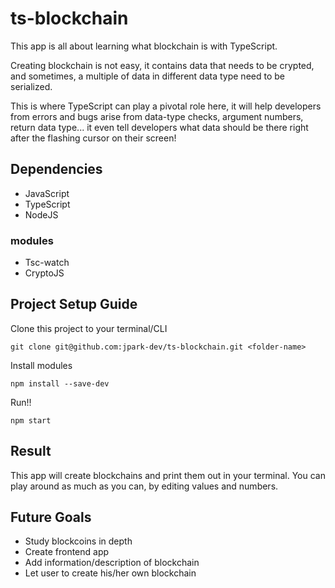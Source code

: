 # ts-blockchain

This app is all about learning what blockchain is with TypeScript.

Creating blockchain is not easy, it contains data that needs to be crypted, and sometimes, a multiple of data in different data type need to be serialized.

This is where TypeScript can play a pivotal role here, it will help developers from errors and bugs arise from data-type checks, argument numbers, return data type... it even tell developers what data should be there right after the flashing cursor on their screen!

## Dependencies

- JavaScript
- TypeScript
- NodeJS

### modules
- Tsc-watch
- CryptoJS


## Project Setup Guide

Clone this project to your terminal/CLI
```
git clone git@github.com:jpark-dev/ts-blockchain.git <folder-name>
```

Install modules
```
npm install --save-dev
```

Run!!

```
npm start
```

## Result
This app will create blockchains and print them out in your terminal.
You can play around as much as you can, by editing values and numbers.

## Future Goals
- Study blockcoins in depth
- Create frontend app
- Add information/description of blockchain
- Let user to create his/her own blockchain


